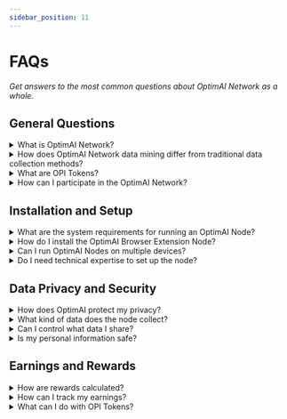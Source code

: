```yaml
---
sidebar_position: 11
---
```


# FAQs
*Get answers to the most common questions about OptimAI Network as a whole.*

## General Questions

<details>
<summary>What is OptimAI Network?</summary>

The OptimAI Network is a decentralized data network that transforms everyday internet usage into a data mining process to fuel AI development. By leveraging a Layer 2 DePIN Blockchain and integrated browser nodes, users can contribute data, fuel AI innovation, and earn rewards in the form of OPI Tokens.
</details>

<details>
<summary>How does OptimAI Network data mining differ from traditional data collection methods?</summary>

Unlike traditional centralized data scraping, OptimAI utilizes integrated browser nodes that allow access to both public and closed-source data, including user interactions and behaviors. This decentralized approach ensures richer data collection while maintaining user privacy and security.
</details>

<details>
<summary>What are OPI Tokens?</summary>

OPI Tokens are the native token of the OptimAI Network. They serve as rewards for participants who contribute data and computational resources. OPI Tokens can be used within the network, traded on supported exchanges, or held for future value.
</details>

<details>
<summary>How can I participate in the OptimAI Network?</summary>

Participation is simple:
- **Download** the OptimAI Node for your preferred platform (browser extension, desktop app, mobile app, CLI, or Telegram).
- **Install and activate** the node.
- **Use your device** as you normally would; the node operates in the background.
- **Earn rewards** in OPI Tokens for your contributions.
</details>

## Installation and Setup
<details>
<summary>What are the system requirements for running an OptimAI Node?</summary>

- Minimum Requirements:

- CPU: Dual-core processor
  - RAM: 4 GB
  - Storage: 500 MB free space
  - Operating Systems: Windows 10+, macOS 10.13+, Ubuntu 18.04+, iOS 12+, Android 7.0+
  - Browsers: Latest versions of Chrome, Firefox, or Edge

- Recommended Requirements:
  - CPU: Quad-core processor
  - RAM: 8 GB
  - Storage: 1 GB free spa
</details>

<details>
<summary>How do I install the OptimAI Browser Extension Node?</summary>

- Step 1: Visit your browser's extension store.
- Step 2: Search for "OptimAI Node".
- Step 3: Click "Add to Browser" or "Install".
- Step 4: Follow the prompts to complete the installation.
- Step 5: Activate the node by clicking the OptimAI icon and logging in or creating an account.
</details>

<details>
<summary>Can I run OptimAI Nodes on multiple devices?</summary>

Yes, you can install and run nodes on multiple devices to increase your contributions and earnings. Ensure each node is linked to your account for consolidated rewards.
</details>

<details>
<summary>Do I need technical expertise to set up the node?</summary>

No technical expertise is required for most users. The installation process is user-friendly, with step-by-step instructions provided. For the CLI version, basic command-line knowledge is helpful but not mandatory.
</details>

## Data Privacy and Security

<details>
<summary>How does OptimAI protect my privacy?</summary>

OptimAI prioritizes privacy by:
- Local Data Processing: Data is processed on your device.
- Anonymization: Personal identifiers are removed before data transmission.
- Encryption: Data is encrypted during transmission to the network.
- User Control: You can customize data sharing preferences.
- Compliance: Adheres to GDPR and other international privacy laws.
</details>

<details>
<summary>What kind of data does the node collect?</summary>

The node collects:
- Public Data: From websites you visit.
- Closed-Source Data: From authenticated platforms (with your permission).
- User Behaviors: Clicks, navigation paths, interaction patterns.
- Sequential Data: Series of actions over time for AI training.

All data is anonymized and used solely for AI development purposes.
</details>

<details>
<summary>Can I control what data I share?</summary>

Yes, you have full control over your data sharing settings. You can:
- Adjust Preferences: Choose the types of data you're comfortable sharing.
- Opt-In/Out of Tasks: Participate in specific missions or tasks as desired.
- Pause Data Collection: Temporarily halt data mining when needed.
</details>

<details>
<summary>Is my personal information safe?</summary>

Absolutely. OptimAI employs robust security measures:
- Data Encryption: Both at rest and in transit.
- Secure Authentication: Protects your account access.
- Regular Audits: Ensures compliance and security standards are met.
</details>

## Earnings and Rewards

<details>
<summary>How are rewards calculated?</summary>

Rewards are based on:
- Contribution Volume: The amount of data you provide.
- Data Quality: Higher-quality data earns more rewards.
- Participation in Tasks: Completing missions and quests boosts earnings.
- Referral Bonuses: Earn a percentage from referrals' contributions.
</details>

<details>
<summary>How can I track my earnings?</summary>

Use your personal dashboard to:
- Monitor OPI Tokens: See real-time balance updates.
- View Contribution Stats: Track your data mining activity.
- Access Reward History: Review past earnings and transactions.
</details>

<details>
<summary>What can I do with OPI Tokens?</summary>

- Use within Network: Purchase services or products in the OptimAI ecosystem.
- Hold: Keep tokens as an investment for potential future value.
</details>